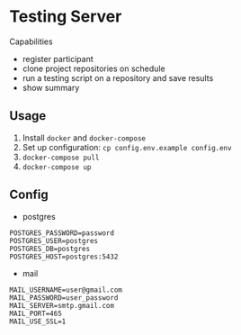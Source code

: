 # Testing Server
Capabilities  
  - register participant
  - clone project repositories on schedule
  - run a testing script on a repository and save results
  - show summary

## Usage
  1. Install ```docker``` and ```docker-compose```
  2. Set up configuration: ```cp config.env.example config.env```
  3. ```docker-compose pull```
  4. ```docker-compose up```

## Config
 - postgres
  ```
  POSTGRES_PASSWORD=password
  POSTGRES_USER=postgres
  POSTGRES_DB=postgres
  POSTGRES_HOST=postgres:5432
  ```
 - mail
  ```
  MAIL_USERNAME=user@gmail.com
  MAIL_PASSWORD=user_password
  MAIL_SERVER=smtp.gmail.com
  MAIL_PORT=465
  MAIL_USE_SSL=1
  ```
